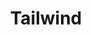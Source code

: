 ---
title: Tailwind
description: A utility-first CSS framework packed with classes like flex, pt-4, text-center and rotate-90 that can be composed to build any design, directly in your markup.
link: https://tailwindcss.com/
---